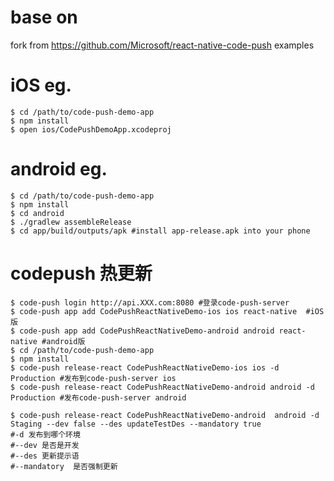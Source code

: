 # base on

fork from https://github.com/Microsoft/react-native-code-push examples

# iOS eg.

```shell
$ cd /path/to/code-push-demo-app
$ npm install
$ open ios/CodePushDemoApp.xcodeproj
```

# android eg.

```shell
$ cd /path/to/code-push-demo-app
$ npm install
$ cd android
$ ./gradlew assembleRelease
$ cd app/build/outputs/apk #install app-release.apk into your phone
```

# codepush 热更新

```shell
$ code-push login http://api.XXX.com:8080 #登录code-push-server
$ code-push app add CodePushReactNativeDemo-ios ios react-native  #iOS版
$ code-push app add CodePushReactNativeDemo-android android react-native #android版
$ cd /path/to/code-push-demo-app
$ npm install
$ code-push release-react CodePushReactNativeDemo-ios ios -d Production #发布到code-push-server ios
$ code-push release-react CodePushReactNativeDemo-android android -d Production #发布code-push-server android

$ code-push release-react CodePushReactNativeDemo-android  android -d Staging --dev false --des updateTestDes --mandatory true
#-d 发布到哪个环境
#--dev 是否是开发
#--des 更新提示语
#--mandatory  是否强制更新
```

